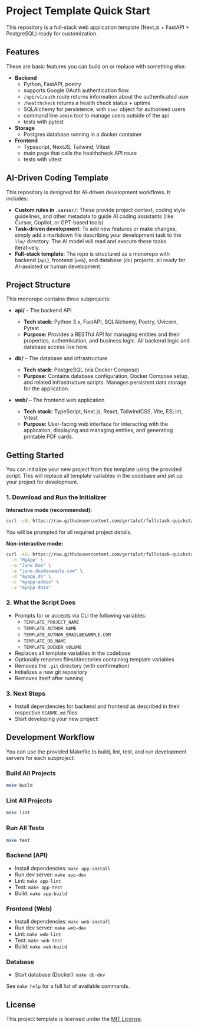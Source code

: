 # Project Template Quick Start

This repository is a full-stack web application template (Next.js + FastAPI + PostgreSQL) ready for customization.

## Features

These are basic features you can build on or replace with something else:

- **Backend**
  - Python, FastAPI, poetry
  - supports Google OAuth authentication flow.
  - `/api/v1/auth` route returns information about the authenticated user
  - `/healthcheck` returns a health check status + uptime
  - SQLAlchemy for persistence, with `User` object for authorised users
  - command line `admin` tool to manage users outside of the api
  - tests with pytest
- **Storage**
  - Postgres database running in a docker container
- **Frontend**
  - Typescript, NextJS, Tailwind, Vitest
  - main page that calls the healthcheck API route
  - tests with vitest

## AI-Driven Coding Template

This repository is designed for AI-driven development workflows. It includes:

- **Custom rules in `.cursor/`**: These provide project context, coding style guidelines, and other metadata to guide AI
  coding assistants (like Cursor, Copilot, or GPT-based tools).
- **Task-driven development**: To add new features or make changes, simply add a markdown file describing your
  development task to the `llm/` directory. The AI model will read and execute these tasks iteratively.
- **Full-stack template**: The repo is structured as a monorepo with backend (`api`), frontend (`web`), and database
  (`db`) projects, all ready for AI-assisted or human development.

## Project Structure

This monorepo contains three subprojects:

- **api/** – The backend API
  - **Tech stack:** Python 3.x, FastAPI, SQLAlchemy, Poetry, Uvicorn, Pytest
  - **Purpose:** Provides a RESTful API for managing entities and their properties, authentication, and business logic.
    All backend logic and database access live here.

- **db/** – The database and infrastructure
  - **Tech stack:** PostgreSQL (via Docker Compose)
  - **Purpose:** Contains database configuration, Docker Compose setup, and related infrastructure scripts. Manages
    persistent data storage for the application.

- **web/** – The frontend web application
  - **Tech stack:** TypeScript, Next.js, React, TailwindCSS, Vite, ESLint, Vitest
  - **Purpose:** User-facing web interface for interacting with the application, displaying and managing entities, and
    generating printable PDF cards.

## Getting Started

You can initialize your new project from this template using the provided script. This will replace all template
variables in the codebase and set up your project for development.

### 1. Download and Run the Initializer

**Interactive mode (recommended):**

```sh
curl -sSL https://raw.githubusercontent.com/gertalot/fullstack-quickstart/main/init-template.sh | zsh
```

You will be prompted for all required project details.

**Non-interactive mode:**

```sh
curl -sSL https://raw.githubusercontent.com/gertalot/fullstack-quickstart/main/init-template.sh | zsh -- \
  -n "MyApp" \
  -a "Jane Doe" \
  -e "jane.doe@example.com" \
  -d "myapp_db" \
  -c "myapp-admin" \
  -v "myapp-data"
```

### 2. What the Script Does

- Prompts for or accepts via CLI the following variables:
  - `TEMPLATE_PROJECT_NAME`
  - `TEMPLATE_AUTHOR_NAME`
  - `TEMPLATE_AUTHOR_EMAIL@EXAMPLE.COM`
  - `TEMPLATE_DB_NAME`
  - `TEMPLATE_DOCKER_VOLUME`
- Replaces all template variables in the codebase
- Optionally renames files/directories containing template variables
- Removes the `.git` directory (with confirmation)
- Initializes a new git repository
- Removes itself after running

### 3. Next Steps

- Install dependencies for backend and frontend as described in their respective `README.md` files
- Start developing your new project!

## Development Workflow

You can use the provided Makefile to build, lint, test, and run development servers for each subproject:

### Build All Projects

```sh
make build
```

### Lint All Projects

```sh
make lint
```

### Run All Tests

```sh
make test
```

### Backend (API)

- Install dependencies: `make app-install`
- Run dev server: `make app-dev`
- Lint: `make app-lint`
- Test: `make app-test`
- Build: `make app-build`

### Frontend (Web)

- Install dependencies: `make web-install`
- Run dev server: `make web-dev`
- Lint: `make web-lint`
- Test: `make web-test`
- Build: `make web-build`

### Database

- Start database (Docker): `make db-dev`

See `make help` for a full list of available commands.

## License

This project template is licensed under the [MIT License](./LICENSE).
